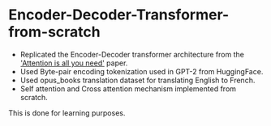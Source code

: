 # Encoder-Decoder-Transformer-from-scratch
- Replicated the Encoder-Decoder transformer architecture from the ['Attention is all you need'](https://arxiv.org/pdf/1706.03762) paper. 
- Used Byte-pair encoding tokenization used in GPT-2 from HuggingFace.
- Used opus_books translation dataset for translating English to French.
- Self attention and Cross attention mechanism implemented from scratch.

This is done for learning purposes.
